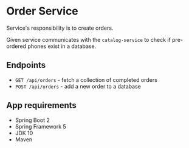 # Order Service

Service's responsibility is to create orders.

Given service communicates with the `catalog-service` to check if pre-ordered phones exist in a database.

## Endpoints
+ `GET /api/orders` - fetch a collection of completed orders
+ `POST /api/orders` - add a new order to a database

## App requirements
+ Spring Boot 2
+ Spring Framework 5
+ JDK 10
+ Maven

